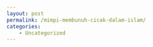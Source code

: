 ```yaml
---
layout: post
permalink: /mimpi-membunuh-cicak-dalam-islam/
categories:
    - Uncategorized
---
```


